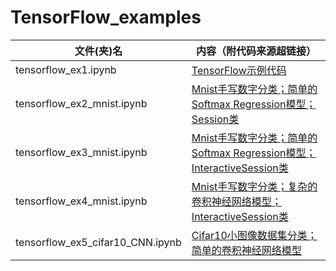 # TensorFlow_examples

| 文件(夹)名 |内容（附代码来源超链接）| 
| - | - | 
| tensorflow_ex1.ipynb | [TensorFlow示例代码](http://www.tensorfly.cn/tfdoc/get_started/introduction.html) | 
| tensorflow_ex2_mnist.ipynb | [Mnist手写数字分类；简单的Softmax Regression模型；Session类](http://www.tensorfly.cn/tfdoc/tutorials/mnist_beginners.html) | 
| tensorflow_ex3_mnist.ipynb | [Mnist手写数字分类；简单的Softmax Regression模型；InteractiveSession类](http://www.tensorfly.cn/tfdoc/tutorials/mnist_pros.html)  |
| tensorflow_ex4_mnist.ipynb | [Mnist手写数字分类；复杂的卷积神经网络模型；InteractiveSession类](http://www.tensorfly.cn/tfdoc/tutorials/mnist_pros.html)  |
| tensorflow_ex5_cifar10_CNN.ipynb | [Cifar10小图像数据集分类；简单的卷积神经网络模型](https://www.tensorflow.org/tutorials/images/cnn)|
